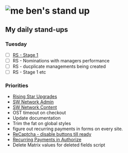 # ![me](https://avatars2.githubusercontent.com/u/5232044?s=50&v=4) ben's stand up

## My daily stand-ups

### Tuesday

- [ ] [RS - Stage 1](https://app.clickup.com/8537154/v/l/li/63072271?pr=12760709)
- [ ] RS - Nominations with managers performance
- [ ] RS - ducplicate managements being created
- [ ] RS - Stage 1 etc

### Priorities 
    
- [Rising Star Upgrades](https://app.clickup.com/8537154/v/l/f/27554943?pr=12707202)
- [SW Network Admin](https://app.clickup.com/8537154/v/l/li/54890360?pr=12760709)
- [SW Network Content](https://app.clickup.com/8537154/v/l/li/54892353?pr=12760709)
- OST timeout on checkout
- Update documentation
- Trim the fat on global styles
- figure out recurring payments in forms on every site.
- [ReCaptcha - disable buttons till ready](https://projects.madebyspeak.com/#/tasks/17598281)
- [Recurring Payments in Authorize](https://projects.madebyspeak.com/#/tasks/16411534)
- Delete Matrix values for deleted fields script
